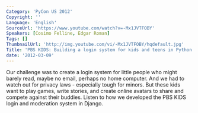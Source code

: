 ```yaml
---
Category: 'PyCon US 2012'
Copyright: ''
Language: 'English'
SourceUrl: 'https://www.youtube.com/watch?v=-Mx1JVTFOBY'
Speakers: [Cosimo Felline, Edgar Roman]
Tags: []
ThumbnailUrl: 'http://img.youtube.com/vi/-Mx1JVTFOBY/hqdefault.jpg'
Title: 'PBS KIDS: Building a login system for kids and teens in Python'
date: '2012-03-09'
---
```

Our challenge was to create a login system for little people who might barely
read, maybe no email, perhaps no home computer. And we had to watch out for
privacy laws - especially tough for minors. But these kids want to play games,
write stories, and create online avatars to share and compete against their
buddies. Listen to how we developed the PBS KIDS login and moderation system
in Django.
